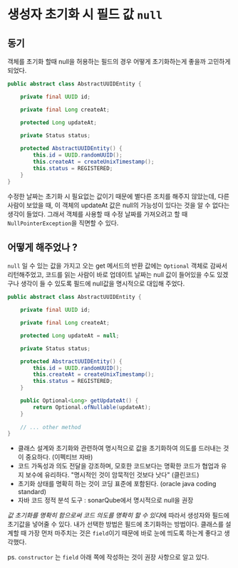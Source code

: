 # 생성자 초기화 시 필드 값 `null`

## 동기
객체를 초기화 할때 null을 허용하는 필드의 경우 어떻게 초기화하는게 좋을까 고민하게 되었다.

```java
public abstract class AbstractUUIDEntity {

    private final UUID id;

    private final Long createAt;

    protected Long updateAt;

    private Status status;
    
    protected AbstractUUIDEntity() {
        this.id = UUID.randomUUID();
        this.createAt = createUnixTimestamp();
        this.status = REGISTERED;
    }
}
```
수정한 날짜는 초기화 시 필요없는 값이기 때문에 별다른 조치를 해주지 않았는데, 다른 사람이 보았을 때,
이 객체의 updateAt 값은 null의 가능성이 있다는 것을 알 수 없다는 생각이 들었다. 그래서 객체를 사용할 때 
수정 날짜를 가져오려고 할 때 `NullPointerException`을 직면할 수 있다.

## 어떻게 해주었나 ?

`null` 일 수 있는 값을 가지고 오는 get 메서드의 반환 값에는 `Optional` 객체로 감싸서 리턴해주었고, 
코드를 읽는 사람이 바로 업데이트 날짜는 null 값이 들어있을 수도 있겠구나 생각이 들 수 있도록
필드에 null값을 명시적으로 대입해 주었다.

```java
public abstract class AbstractUUIDEntity {

    private final UUID id;

    private final Long createAt;

    protected Long updateAt = null;

    private Status status;

    protected AbstractUUIDEntity() {
        this.id = UUID.randomUUID();
        this.createAt = createUnixTimestamp();
        this.status = REGISTERED;
    }

    public Optional<Long> getUpdateAt() {
        return Optional.ofNullable(updateAt);
    }
    
    // ... other method
}
```
- 클래스 설계와 초기화와 관련하여 명시적으로 값을 초기화하여 의도를 드러내는 것이 중요하다. (이펙티브 자바)
- 코드 가독성과 의도 전달을 강조하며, 모호한 코드보다는 명확한 코드가 협업과 유지 보수에 유리하다. "명시적인 것이 암묵적인 것보다 낫다" (클린코드)
- 초기화 상태를 명확히 하는 것이 코딩 표준에 포함된다. (oracle java coding standard)
- 자바 코드 정적 분석 도구 : sonarQube에서 명시적으로 null을 권장

*값 초기화를 명확히 함으로써 코드 의도를 명확히 할 수 있다*에 따라서 생성자와 필드에 초기값을 넣어줄 수 있다.
 내가 선택한 방법은 필드에 초기화하는 방법이다. 클래스를 설계할 때 가장 먼저 마주치는 것은 `field`이기 때문에 바로 눈에 띄도록 하는게 좋다고 생각했다.

ps. `constructor` 는 `field` 아래 쪽에 작성하는 것이 권장 사항으로 알고 있다. 